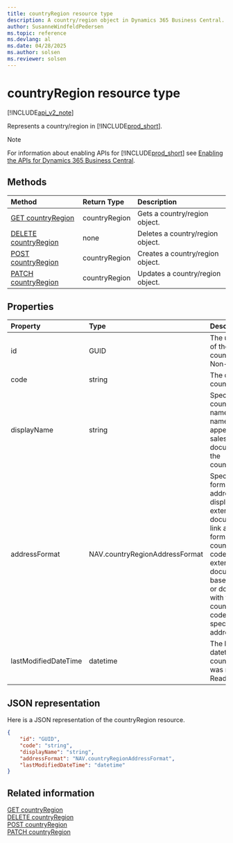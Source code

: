 ```yaml
---
title: countryRegion resource type  
description: A country/region object in Dynamics 365 Business Central.
author: SusanneWindfeldPedersen
ms.topic: reference
ms.devlang: al
ms.date: 04/28/2025
ms.author: solsen
ms.reviewer: solsen
---
```


# countryRegion resource type

[!INCLUDE[api_v2_note](../../../includes/api_v2_note.md)]

Represents a country/region in [!INCLUDE[prod_short](../../../includes/prod_short.md)].

> [!NOTE]
> For information about enabling APIs for [!INCLUDE[prod_short](../../../includes/prod_short.md)] see [Enabling the APIs for Dynamics 365 Business Central](../enabling-apis-for-dynamics-nav.md).

## Methods

| Method | Return Type|Description |
|:--------------------|:-----------|:-------------------------|
|[GET countryRegion](../api/dynamics_countryregion_get.md)|countryRegion|Gets a country/region object.|
|[DELETE countryRegion](../api/dynamics_countryregion_delete.md)|none|Deletes a country/region object.|
|[POST countryRegion](../api/dynamics_countryregion_create.md)|countryRegion|Creates a country/region object.|
|[PATCH countryRegion](../api/dynamics_countryregion_update.md)|countryRegion|Updates a country/region object.|

## Properties

| Property           | Type   |Description     |
|:-------------------|:-------|:---------------|
|id|GUID|The unique ID of the country/region. Non-editable.|
|code|string|The code of the country/region.|
|displayName|string|Specifies the country/region's name. This name will appear on all sales documents for the country/region.|
|addressFormat|NAV.countryRegionAddressFormat|Specifies the format of the address that is displayed on external-facing documents. You link an address format to a country/region code so that external-facing documents based on cards or documents with that country/region code use the specified address format.|
|lastModifiedDateTime|datetime|The last datetime the country/region was modified. Read-Only.|

## JSON representation

Here is a JSON representation of the countryRegion resource.


```json
{
    "id": "GUID",
    "code": "string",
    "displayName": "string",
    "addressFormat": "NAV.countryRegionAddressFormat",
    "lastModifiedDateTime": "datetime"
}
```

## Related information

[GET countryRegion](../api/dynamics_countryRegion_Get.md)  
[DELETE countryRegion](../api/dynamics_countryRegion_Delete.md)  
[POST countryRegion](../api/dynamics_countryRegion_Create.md)  
[PATCH countryRegion](../api/dynamics_countryRegion_Update.md)
